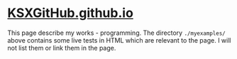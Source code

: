# [KSXGitHub.github.io](https://ksxgithub.github.io)
This page describe my works - programming.
The directory `./myexamples/` above contains some live tests in HTML which are relevant to the page. I will not list them or link them in the page.

